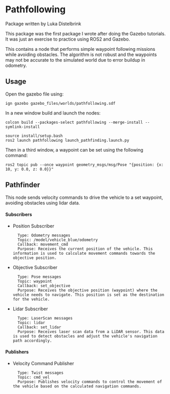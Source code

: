 # Pathfollowing
Package written by Luka Distelbrink

This package was the first package I wrote after doing the Gazebo tutorials. It was just an exercise to practice using ROS2 and Gazebo. 

This contains a node that performs simple waypoint following missions while avoiding obstacles. The algorithm is not robust and the waypoints may not be accurate to the simulated world due to error buildup in odometry.

## Usage 
Open the gazebo file using:
```
ign gazebo gazebo_files/worlds/pathfollowing.sdf
```

In a new window build and launch the nodes:
```
colcon build --packages-select pathfollowing --merge-install --symlink-install
```

```
source install/setup.bash
ros2 launch pathfollowing launch_pathfinding.launch.py
```

Then in a third window, a waypoint can be set using the following command:
```
ros2 topic pub --once waypoint geometry_msgs/msg/Pose "{position: {x: 10, y: 0.0, z: 0.0}}"
```

## Pathfinder
This node sends velocity commands to drive the vehicle to a set waypoint, avoiding obstacles using lidar data. 


#### Subscribers

- Position Subscriber

        Type: Odometry messages
        Topic: /model/vehicle_blue/odometry
        Callback: movement_cmd
        Purpose: Receives the current position of the vehicle. This information is used to calculate movement commands towards the objective position.

- Objective Subscriber
  
        Type: Pose messages
        Topic: waypoint
        Callback: set_objective
        Purpose: Receives the objective position (waypoint) where the vehicle needs to navigate. This position is set as the destination for the vehicle.

- Lidar Subscriber
  
        Type: LaserScan messages
        Topic: lidar
        Callback: set_lidar
        Purpose: Receives laser scan data from a LiDAR sensor. This data is used to detect obstacles and adjust the vehicle's navigation path accordingly.

#### Publishers

- Velocity Command Publisher
  
        Type: Twist messages
        Topic: cmd_vel
        Purpose: Publishes velocity commands to control the movement of the vehicle based on the calculated navigation commands.

